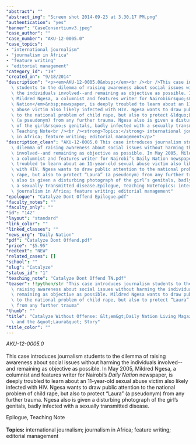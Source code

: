 ```yaml
---
"abstract": ""
"abstract_img": "Screen shot 2014-09-23 at 3.30.17 PM.png"
"authentication": "yes"
"banner": "CaseConsortiumv3.jpeg"
"case_author": ""
"case_number": "AKU-12-0005.0"
"case_topics":
- "international journalism"
- "journalism in Africa"
- "feature writing"
- "editorial management"
"category_id": "19"
"created_on": "9/18/2014"
"description": "<p><em>AKU-12-0005.0&nbsp;</em><br /><br />This case introduces journalism\
  \ students to the dilemma of raising awareness about social issues without harming\
  \ the individuals involved--and remaining as objective as possible. In May 2005,\
  \ Mildred Ngesa, a columnist and features writer for Nairobi&rsquo;s&nbsp;<em>Daily\
  \ Nation</em>&nbsp;newspaper, is deeply troubled to learn about an 11-year-old sexual\
  \ abuse victim also likely infected with HIV. Ngesa wants to draw public attention\
  \ to the national problem of child rape, but also to protect &ldquo;Laura&rdquo;\
  \ (a pseudonym) from any further trauma. Ngesa also is given a disturbing photograph\
  \ of the girl&rsquo;s genitals, badly infected with a sexually transmitted disease.</p><p>Epilogue,\
  \ Teaching Note<br /><br /><strong>Topics:</strong> international journalism; journalism\
  \ in Africa; feature writing; editorial management</p>"
"description_clean": "AKU-12-0005.0 This case introduces journalism students to the\
  \ dilemma of raising awareness about social issues without harming the individuals\
  \ involved--and remaining as objective as possible. In May 2005, Mildred Ngesa,\
  \ a columnist and features writer for Nairobi’s Daily Nation newspaper, is deeply\
  \ troubled to learn about an 11-year-old sexual abuse victim also likely infected\
  \ with HIV. Ngesa wants to draw public attention to the national problem of child\
  \ rape, but also to protect “Laura” (a pseudonym) from any further trauma. Ngesa\
  \ also is given a disturbing photograph of the girl’s genitals, badly infected with\
  \ a sexually transmitted disease.Epilogue, Teaching NoteTopics: international journalism;\
  \ journalism in Africa; feature writing; editorial management"
"epologue": "Catalyze Dont Offend Epilogue.pdf"
"faculty_notes": ""
"faculty_only": ""
"id": "142"
"layout": "standard"
"link_color": ""
"linked_classes": ""
"news_org": "Daily Nation"
"pdf": "Catalyze Dont Offend.pdf"
"price": "$5.95"
"redtext": "NEW"
"related_cases": []
"school": ""
"slug": "Catalyze"
"status_id": "1"
"teaching_note": "Catalyze Dont Offend TN.pdf"
"teaser": !!python/str "This case introduces journalism students to the dilemma of\
  \ raising awareness about social issues without harming the individuals involved--and\
  \ remaining as objective as possible. Mildred Ngesa wants to draw public attention\
  \ to the national problem of child rape, but also to protect “Laura” (a pseudonym)\
  \ from any further trauma"
"thumb": ""
"title": "Catalyze Without Offense: &lt;em&gt;Daily Nation Living Magazine&lt;/em&gt;\
  \ and the &quot;Laura&quot; Story"
"title_color": ""
---
```

<p><em>AKU-12-0005.0&nbsp;</em><br /><br />This case introduces journalism students to the dilemma of raising awareness about social issues without harming the individuals involved--and remaining as objective as possible. In May 2005, Mildred Ngesa, a columnist and features writer for Nairobi&rsquo;s&nbsp;<em>Daily Nation</em>&nbsp;newspaper, is deeply troubled to learn about an 11-year-old sexual abuse victim also likely infected with HIV. Ngesa wants to draw public attention to the national problem of child rape, but also to protect &ldquo;Laura&rdquo; (a pseudonym) from any further trauma. Ngesa also is given a disturbing photograph of the girl&rsquo;s genitals, badly infected with a sexually transmitted disease.</p><p>Epilogue, Teaching Note<br /><br /><strong>Topics:</strong> international journalism; journalism in Africa; feature writing; editorial management</p>
